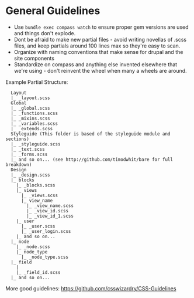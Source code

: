 # General Guidelines #

* Use ```bundle exec compass watch``` to ensure proper gem versions are used and things don't explode.
* Dont be afraid to make new partial files - avoid writing novellas of .scss files, and keep partials around 100 lines max so they're easy to scan.
* Organize with naming conventions that make sense for drupal and the site components
* Standardize on compass and anything else invented elsewhere that we're using - don't reinvent the wheel when many a wheels are around.

Example Partial Structure:
```
  Layout
  |_ _layout.scss
  Global
  |_ _global.scss
  |_ _functions.scss
  |_ _mixins.scss
  |_ _variables.scss
  |_ _extends.scss
  Styleguide (This folder is based of the styleguide module and sections)
  |_ _styleguide.scss
  |_ _text.scss
  |_ _forms.scss
  |_ and so on... (see http://github.com/timodwhit/bare for full breakdown)
  Design
  |_ _design.scss
  |_ blocks
    |_ _blocks.scss
    |_ views
      |_ _views.scss
      |_ view_name
        |_ _view_name.scss
        |_ _view_id.scss
        |_ _view_id_1.scss
    |_ user
      |_ _user.scss
      |_ _user_login.scss
    |_ and so on...
  |_ node
    |_ _node.scss
    |_ node_type
      |_ _node_type.scss
  |_ field
    |
    |_ _field_id.scss
  |_ and so on...
```

More good guidelines: https://github.com/csswizardry/CSS-Guidelines